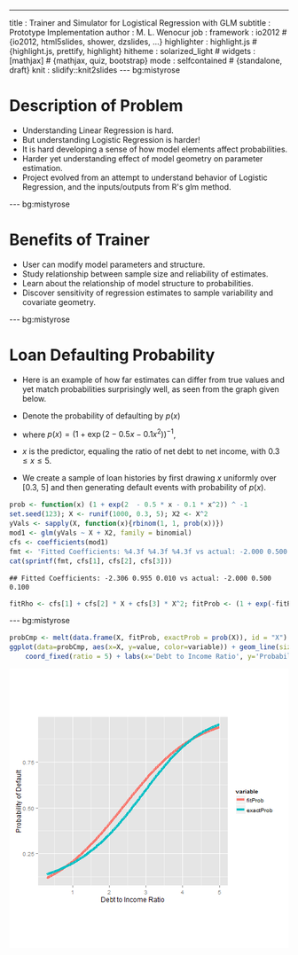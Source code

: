 ---
title       : Trainer and Simulator for Logistical Regression with GLM
subtitle    : Prototype Implementation
author      : M. L. Wenocur
job         : 
framework   : io2012        # {io2012, html5slides, shower, dzslides, ...}
highlighter : highlight.js  # {highlight.js, prettify, highlight}
hitheme     : solarized_light      # 
widgets     : [mathjax]            # {mathjax, quiz, bootstrap}
mode        : selfcontained # {standalone, draft}
knit        : slidify::knit2slides
---  bg:mistyrose
# Description of Problem

+ Understanding Linear Regression is hard. 
+ But understanding Logistic Regression is harder!
+ It is hard developing a sense of how model elements affect probabilities.
+ Harder yet understanding effect of model geometry on parameter estimation.
+ Project evolved from an attempt to understand behavior of Logistic Regression, and the inputs/outputs from R's glm method.

--- bg:mistyrose
 

# Benefits of Trainer
+ User can modify model parameters and structure.
+ Study relationship between sample size and reliability of estimates.
+ Learn about the relationship of model structure to probabilities.
+ Discover sensitivity of regression estimates to sample variability and covariate geometry.

---  bg:mistyrose

# Loan Defaulting Probability
+ Here is an example of how far estimates can differ from true values and yet match probabilities surprisingly well, as seen from the graph given below.

+ Denote the probability of defaulting by $p(x)$
 + where $p(x) = (1 + \exp(2 - 0.5x - 0.1x^2))^{-1}$,
 + $x$ is the predictor, equaling the ratio of net debt to net income, with  $0.3 \leq x \leq 5$.

+ We create a sample of loan histories by first drawing $x$ uniformly over [0.3, 5] and then generating default events with probability of $p(x)$.
 


```r
prob <- function(x) (1 + exp(2  - 0.5 * x - 0.1 * x^2)) ^ -1
set.seed(123); X <- runif(1000, 0.3, 5); X2 <- X^2
yVals <- sapply(X, function(x){rbinom(1, 1, prob(x))})
mod1 <- glm(yVals ~ X + X2, family = binomial)
cfs <- coefficients(mod1)
fmt <- 'Fitted Coefficients: %4.3f %4.3f %4.3f vs actual: -2.000 0.500 0.100'
cat(sprintf(fmt, cfs[1], cfs[2], cfs[3]))
```

```
## Fitted Coefficients: -2.306 0.955 0.010 vs actual: -2.000 0.500 0.100
```

```r
fitRho <- cfs[1] + cfs[2] * X + cfs[3] * X^2; fitProb <- (1 + exp(-fitRho))^-1
```

---  bg:mistyrose
 

```r
probCmp <- melt(data.frame(X, fitProb, exactProb = prob(X)), id = "X")
ggplot(data=probCmp, aes(x=X, y=value, color=variable)) + geom_line(size=1.5) + 
    coord_fixed(ratio = 5) + labs(x='Debt to Income Ratio', y='Probability of Default')
```

![plot of chunk settingUpGraphData](assets/fig/settingUpGraphData-1.png) 

